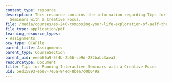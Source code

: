 ```yaml
---
content_type: resource
description: This resource contains the information regarding Tips for Running Interactive
  Seminars with a Creative Focus.
file: /media/courses/es-240-composing-your-life-exploration-of-self-through-visual-arts-and-writing-spring-2006/5ed15893ebe77e5a94ed8bea7c0b049a_MITES_240S06_smnr_lead.pdf
file_type: application/pdf
learning_resource_types:
- Assignments
ocw_type: OCWFile
parent_title: Assignments
parent_type: CourseSection
parent_uid: eeeb66a9-5f4b-2b56-ce9d-282babc3aea3
resourcetype: Document
title: Tips for Running Interactive Seminars with a Creative Focus
uid: 5ed15893-ebe7-7e5a-94ed-8bea7c0b049a
---
```


